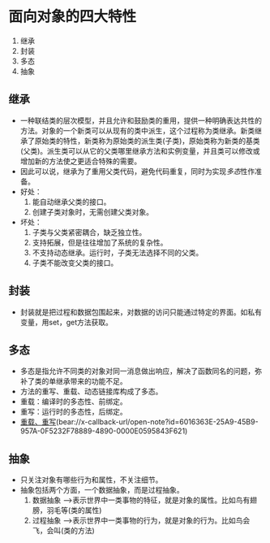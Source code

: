 # 面向对象的四大特性

1. 继承
2. 封装
3. 多态
4. 抽象

## 继承
* 一种联结类的层次模型，并且允许和鼓励类的重用，提供一种明确表达共性的方法。对象的一个新类可以从现有的类中派生，这个过程称为类继承。新类继承了原始类的特性，新类称为原始类的派生类(子类)，原始类称为新类的基类(父类)。派生类可以从它的父类哪里继承方法和实例变量，并且类可以修改或增加新的方法使之更适合特殊的需要。
* 因此可以说，继承为了重用父类代码，避免代码重复，同时为实现*多态*性作准备。
* 好处：
	1. 能自动继承父类的接口。
	2. 创建子类对象时，无需创建父类对象。
* 坏处：
	1. 子类与父类紧密耦合，缺乏独立性。
	2. 支持拓展，但是往往增加了系统的复杂性。
	3. 不支持动态继承。运行时，子类无法选择不同的父类。
	4. 子类不能改变父类的接口。

## 封装
* 封装就是把过程和数据包围起来，对数据的访问只能通过特定的界面。如私有变量，用set，get方法获取。

## 多态
* 多态是指允许不同类的对象对同一消息做出响应，解决了函数同名的问题，弥补了类的单继承带来的功能不足。
* 方法的重写、重载、动态链接库构成了多态。
* 重载：编译时的多态性、前绑定。
* 重写：运行时的多态性，后绑定。
* [重载、重写]()(bear://x-callback-url/open-note?id=6016363E-25A9-45B9-957A-0F5232F78889-4890-0000E0595843F621)

## 抽象
* 只关注对象有哪些行为和属性，不关注细节。
* 抽象包括两个方面，一个数据抽象，而是过程抽象。
	1. 数据抽象 —\>表示世界中一类事物的特征，就是对象的属性。比如鸟有翅膀，羽毛等(类的属性)
	2. 过程抽象 —\>表示世界中一类事物的行为，就是对象的行为。比如鸟会飞，会叫(类的方法)



